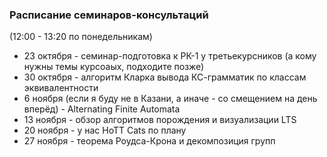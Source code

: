 
### Расписание семинаров-консультаций

(12:00 - 13:20 по понедельникам)
- 23 октября - семинар-подготовка к РК-1 у третьекурсников (а кому нужны темы курсоаых, подходите позже)
- 30 октября - алгоритм Кларка вывода КС-грамматик по классам эквивалентности
- 6 ноября (если я буду не в Казани, а иначе - со смещением на день вперёд) - Alternating Finite Automata
- 13 ноября - обзор алгоритмов порождения и визуализации LTS
- 20 ноября - у нас HoTT Cats по плану
- 27 ноября - теорема Роудса-Крона и декомпозиция групп 
